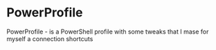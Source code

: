 # PowerProfile
PowerProfile - is a PowerShell profile with some tweaks that I mase for myself a connection shortcuts 
